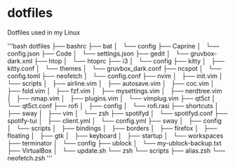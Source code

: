# dotfiles
Dotfiles used in my Linux

'''bash
dotfiles
├── bashrc
├── bat
│   └── config
├── Caprine
│   └── config.json
├── Code
│   └── settings.json
├── gedit
│   └── gruvbox-dark.xml
├── htop
│   └── htoprc
├── i3
│   └── config
├── kitty
│   ├── kitty.conf
│   └── themes
│       └── gruvbox_dark.conf
├── ncspot
│   └── config.toml
├── neofetch
│   └── config.conf
├── nvim
│   ├── init.vim
│   └── scripts
│       ├── airline.vim
│       ├── autosave.vim
│       ├── coc.vim
│       ├── fold.vim
│       ├── fzf.vim
│       ├── mysettings.vim
│       ├── nerdtree.vim
│       ├── nmap.vim
│       ├── plugins.vim
│       └── vimplug.vim
├── qt5ct
│   └── qt5ct.conf
├── rofi
│   ├── config
│   └── rofi.rasi
├── shortcuts
│   ├── sway
│   ├── vim
│   └── zsh
├── spotifyd
│   └── spotifyd.conf
├── spotify-tui
│   ├── client.yml
│   └── config.yml
├── sway
│   ├── config
│   └── scripts
│       ├── bindings
│       ├── borders
│       ├── firefox
│       ├── floating
│       ├── gtk
│       ├── keyboard
│       ├── startup
│       └── workspaces
├── terminator
│   └── config
├── ublock
│   └── my-ublock-backup.txt
├── VirtualBox
│   └── update.sh
└── zsh
    └── scripts
        ├── alias.zsh
        └── neofetch.zsh
'''
